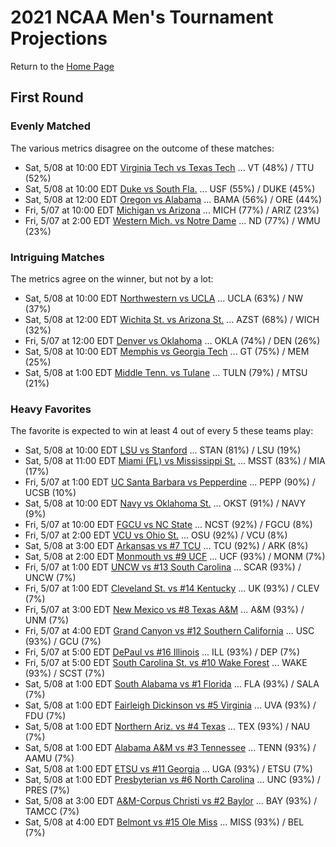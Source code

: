 # 2021 NCAA Men's Tournament Projections

Return to the [Home Page](../../index.md)

## First Round

### Evenly Matched

The various metrics disagree on the outcome of these matches:

- Sat, 5/08 at 10:00 EDT	[Virginia Tech vs Texas Tech](./matches/R1_43-44_VT_vs_TTU.md) ... VT (48%) / TTU (52%)
- Sat, 5/08 at 10:00 EDT	[Duke vs South Fla.](./matches/R1_3-4_DUKE_vs_USF.md) ... USF (55%) / DUKE (45%)
- Sat, 5/08 at 12:00 EDT	[Oregon vs Alabama](./matches/R1_61-62_ORE_vs_BAMA.md) ... BAMA (56%) / ORE (44%)
- Fri, 5/07 at 10:00 EDT	[Michigan vs Arizona](./matches/R1_37-38_MICH_vs_ARIZ.md) ... MICH (77%) / ARIZ (23%)
- Fri, 5/07 at  2:00 EDT	[Western Mich. vs Notre Dame](./matches/R1_5-6_WMU_vs_ND.md) ... ND (77%) / WMU (23%)

### Intriguing Matches

The metrics agree on the winner, but not by a lot:

- Sat, 5/08 at 10:00 EDT	[Northwestern vs UCLA](./matches/R1_29-30_NW_vs_UCLA.md) ... UCLA (63%) / NW (37%)
- Sat, 5/08 at 12:00 EDT	[Wichita St. vs Arizona St.](./matches/R1_51-52_WICH_vs_AZST.md) ... AZST (68%) / WICH (32%)
- Fri, 5/07 at 12:00 EDT	[Denver vs Oklahoma](./matches/R1_13-14_DEN_vs_OKLA.md) ... OKLA (74%) / DEN (26%)
- Sat, 5/08 at 10:00 EDT	[Memphis vs Georgia Tech](./matches/R1_35-36_MEM_vs_GT.md) ... GT (75%) / MEM (25%)
- Sat, 5/08 at  1:00 EDT	[Middle Tenn. vs Tulane](./matches/R1_59-60_MTSU_vs_TULN.md) ... TULN (79%) / MTSU (21%)

### Heavy Favorites

The favorite is expected to win at least 4 out of every 5 these teams play:

- Sat, 5/08 at 10:00 EDT	[LSU vs Stanford](./matches/R1_19-20_LSU_vs_STAN.md) ... STAN (81%) / LSU (19%)
- Sat, 5/08 at 11:00 EDT	[Miami (FL) vs Mississippi St.](./matches/R1_11-12_MIA_vs_MSST.md) ... MSST (83%) / MIA (17%)
- Fri, 5/07 at  1:00 EDT	[UC Santa Barbara vs Pepperdine](./matches/R1_21-22_UCSB_vs_PEPP.md) ... PEPP (90%) / UCSB (10%)
- Sat, 5/08 at 10:00 EDT	[Navy vs Oklahoma St.](./matches/R1_45-46_NAVY_vs_OKST.md) ... OKST (91%) / NAVY (9%)
- Fri, 5/07 at 10:00 EDT	[FGCU vs NC State](./matches/R1_27-28_FGCU_vs_NCST.md) ... NCST (92%) / FGCU (8%)
- Fri, 5/07 at  2:00 EDT	[VCU vs Ohio St.](./matches/R1_53-54_VCU_vs_OSU.md) ... OSU (92%) / VCU (8%)
- Sat, 5/08 at  3:00 EDT	[Arkansas vs #7 TCU](./matches/R1_49-50_ARK_vs_TCU.md) ... TCU (92%) / ARK (8%)
- Sat, 5/08 at  2:00 EDT	[Monmouth vs #9 UCF](./matches/R1_9-10_MONM_vs_UCF.md) ... UCF (93%) / MONM (7%)
- Fri, 5/07 at  1:00 EDT	[UNCW vs #13 South Carolina](./matches/R1_25-26_UNCW_vs_SCAR.md) ... SCAR (93%) / UNCW (7%)
- Fri, 5/07 at  1:00 EDT	[Cleveland St. vs #14 Kentucky](./matches/R1_39-40_CLEV_vs_UK.md) ... UK (93%) / CLEV (7%)
- Fri, 5/07 at  3:00 EDT	[New Mexico vs #8 Texas A&M](./matches/R1_15-16_UNM_vs_AM.md) ... A&M (93%) / UNM (7%)
- Fri, 5/07 at  4:00 EDT	[Grand Canyon vs #12 Southern California](./matches/R1_23-24_GCU_vs_USC.md) ... USC (93%) / GCU (7%)
- Fri, 5/07 at  5:00 EDT	[DePaul vs #16 Illinois](./matches/R1_7-8_DEP_vs_ILL.md) ... ILL (93%) / DEP (7%)
- Fri, 5/07 at  5:00 EDT	[South Carolina St. vs #10 Wake Forest](./matches/R1_55-56_SCST_vs_WAKE.md) ... WAKE (93%) / SCST (7%)
- Sat, 5/08 at  1:00 EDT	[South Alabama vs #1 Florida](./matches/R1_1-2_SALA_vs_FLA.md) ... FLA (93%) / SALA (7%)
- Sat, 5/08 at  1:00 EDT	[Fairleigh Dickinson vs #5 Virginia](./matches/R1_17-18_FDU_vs_UVA.md) ... UVA (93%) / FDU (7%)
- Sat, 5/08 at  1:00 EDT	[Northern Ariz. vs #4 Texas](./matches/R1_31-32_NAU_vs_TEX.md) ... TEX (93%) / NAU (7%)
- Sat, 5/08 at  1:00 EDT	[Alabama A&M vs #3 Tennessee](./matches/R1_33-34_AAMU_vs_TENN.md) ... TENN (93%) / AAMU (7%)
- Sat, 5/08 at  1:00 EDT	[ETSU vs #11 Georgia](./matches/R1_41-42_ETSU_vs_UGA.md) ... UGA (93%) / ETSU (7%)
- Sat, 5/08 at  1:00 EDT	[Presbyterian vs #6 North Carolina](./matches/R1_47-48_PRES_vs_UNC.md) ... UNC (93%) / PRES (7%)
- Sat, 5/08 at  3:00 EDT	[A&M-Corpus Christi vs #2 Baylor](./matches/R1_63-64_TAMCC_vs_BAY.md) ... BAY (93%) / TAMCC (7%)
- Sat, 5/08 at  4:00 EDT	[Belmont vs #15 Ole Miss](./matches/R1_57-58_BEL_vs_MISS.md) ... MISS (93%) / BEL (7%)
